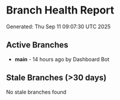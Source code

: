 # Branch Health Report
Generated: Thu Sep 11 09:07:30 UTC 2025

## Active Branches
- **main** - 14 hours ago by Dashboard Bot

## Stale Branches (>30 days)
No stale branches found
